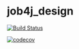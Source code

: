 # job4j_design


[![Build Status](https://travis-ci.org/Katerina163/job4j_design.svg?branch=master)](https://travis-ci.org/Katerina163/job4j_design)


[![codecov](https://codecov.io/gh/Katerina163/job4j_design/branch/master/graph/badge.svg)](https://codecov.io/gh/Katerina163/job4j_design)